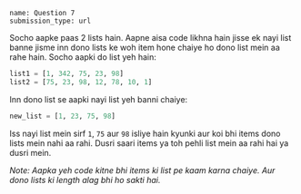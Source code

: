 ```ngMeta
name: Question 7
submission_type: url
```

Socho aapke paas 2 lists hain. Aapne aisa code likhna hain jisse ek nayi list banne jisme inn dono lists ke woh item hone chaiye ho dono list mein aa rahe hain. Socho aapki do list yeh hain:

```python
list1 = [1, 342, 75, 23, 98]
list2 = [75, 23, 98, 12, 78, 10, 1]
```

Inn dono list se aapki nayi list yeh banni chaiye:

```python
new_list = [1, 23, 75, 98]
```

Iss nayi list mein sirf `1`, `75` aur `98` isliye hain kyunki aur koi bhi items dono lists mein nahi aa rahi. Dusri saari items ya toh pehli list mein aa rahi hai ya dusri mein.

*Note: Aapka yeh code kitne bhi items ki list pe kaam karna chaiye. Aur dono lists ki length alag bhi ho sakti hai.*
